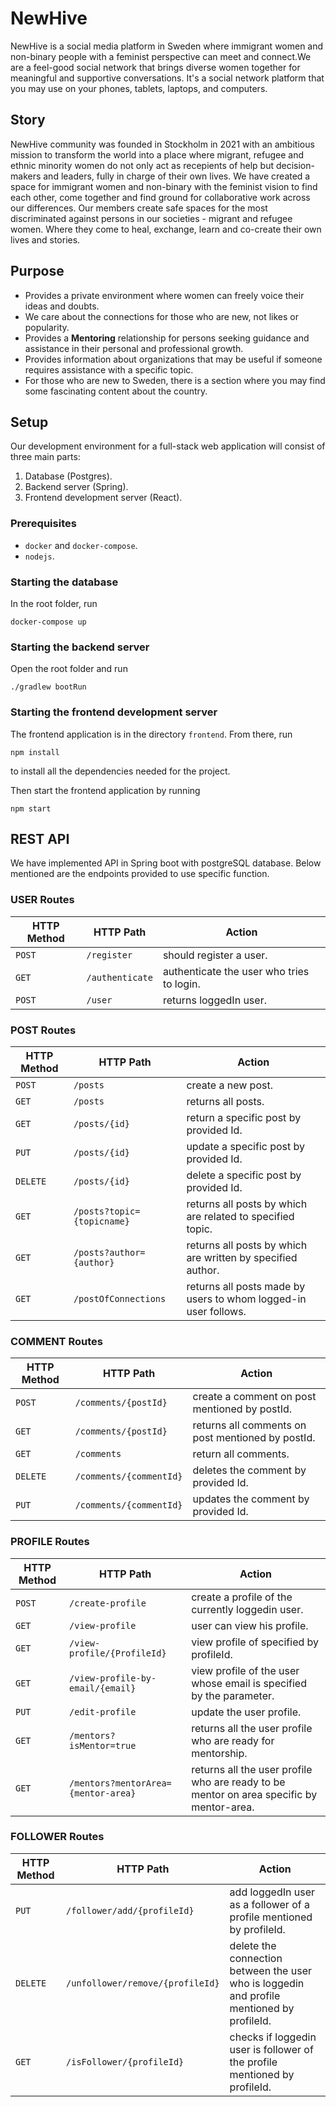 # NewHive

NewHive is a social media platform in Sweden where immigrant women and non-binary people with a feminist perspective can meet and connect.We are a feel-good social network that brings diverse women together for meaningful and supportive conversations. It's a social network platform that you may use on your phones, tablets, laptops, and computers.

## Story

NewHive community was founded in Stockholm in 2021 with an ambitious mission to transform the world into a place where migrant, refugee and ethnic minority women do not only act as recepients of help but decision-makers and leaders, fully in charge of their own lives. We have created a space for immigrant women and non-binary with the feminist vision to find each other, come together and find ground for collaborative work across our differences. Our members create safe spaces for the most discriminated against persons in our societies - migrant and refugee women. Where they come to heal, exchange, learn and co-create their own lives and stories.

## Purpose

- Provides a private environment where women can freely voice their ideas and doubts.
- We care about the connections for those who are new, not likes or popularity.
- Provides a **Mentoring** relationship for persons seeking guidance and assistance in their personal and professional growth.
- Provides information about organizations that may be useful if someone requires assistance with a specific topic.
- For those who are new to Sweden, there is a section where you may find some fascinating content about the country.



## Setup
Our development environment for a full-stack web application will consist of three main parts:

1. Database (Postgres).
2. Backend server (Spring).
3. Frontend development server (React).

### Prerequisites
- `docker` and `docker-compose`.
- `nodejs`.

### Starting the database
In the root folder, run
```
docker-compose up
```

### Starting the backend server
Open the root folder and run
```
./gradlew bootRun
```

### Starting the frontend development server
The frontend application is in the directory `frontend`. From there, run 
```
npm install
```
to install all the dependencies needed for the project.

Then start the frontend application by running
```
npm start
```


## REST API

We have implemented API in Spring boot with postgreSQL database. Below mentioned are the endpoints provided to use specific function.

### USER Routes

| HTTP Method | HTTP Path | Action |
| ------------|-----------|--------|
| `POST` |`/register` | should register a user. |
| `GET` | `/authenticate` | authenticate the user who tries to login.|
| `POST`| `/user` | returns loggedIn user.|

### POST Routes
| HTTP Method | HTTP Path | Action |
| ------------|-----------|--------|
| `POST` |`/posts` | create a new post. |
| `GET` | `/posts` | returns all posts.|
| `GET`| `/posts/{id}` | return a specific post by provided Id.|
| `PUT`| `/posts/{id}` | update a specific post by provided Id.|
| `DELETE`| `/posts/{id}` | delete a specific post by provided Id.|
| `GET`| `/posts?topic={topicname}` | returns all posts by which are related to specified topic.|
| `GET`| `/posts?author={author}` | returns all posts by which are written by specified author.|
| `GET`| `/postOfConnections` | returns all posts made by users to whom logged-in user follows.|

### COMMENT Routes

| HTTP Method | HTTP Path | Action |
| ------------|-----------|--------|
| `POST` |`/comments/{postId}` | create a comment on post mentioned by postId. |
| `GET` | `/comments/{postId}` | returns all comments on post mentioned by postId.|
| `GET`| `/comments` | return all comments.|
| `DELETE`| `/comments/{commentId}` | deletes the comment by provided Id.|
| `PUT`| `/comments/{commentId}` | updates the comment by provided Id.|

### PROFILE Routes

| HTTP Method | HTTP Path | Action |
| ------------|-----------|--------|
| `POST` |`/create-profile` | create a profile of the currently loggedin user. |
| `GET` | `/view-profile` | user can view his profile.|
| `GET`| `/view-profile/{ProfileId}` | view profile of specified by profileId.|
| `GET`| `/view-profile-by-email/{email}` | view profile of the user whose email is specified by the parameter.|
| `PUT`| `/edit-profile` | update the user profile.|
| `GET`| `/mentors?isMentor=true` | returns all the user profile who are ready for mentorship.|
| `GET`| `/mentors?mentorArea={mentor-area}` | returns all the user profile who are ready to be mentor on area specific by mentor-area.|

### FOLLOWER Routes

| HTTP Method | HTTP Path | Action |
| ------------|-----------|--------|
| `PUT` |`/follower/add/{profileId}` | add loggedIn user as a follower of a profile mentioned by profileId. |
| `DELETE` |`/unfollower/remove/{profileId}` | delete the connection between the user who is loggedin and profile mentioned by profileId. |
| `GET` |`/isFollower/{profileId}` | checks if loggedin user is follower of the profile mentioned by profileId. |



